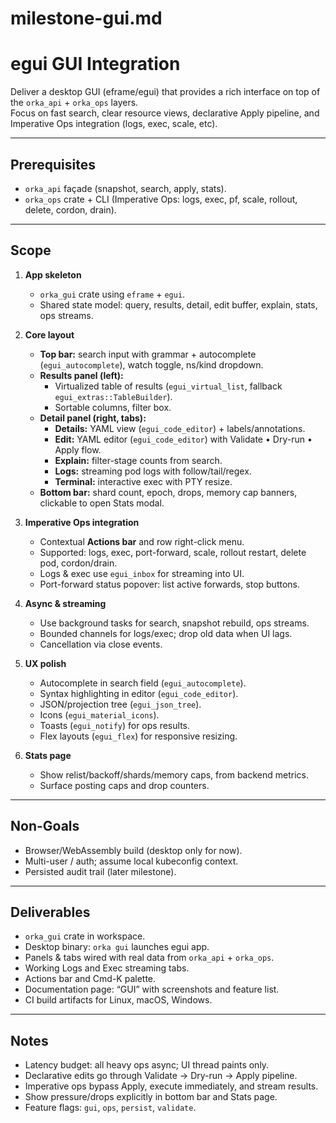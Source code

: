 # milestone-gui.md

egui GUI Integration
====================

Deliver a desktop GUI (eframe/egui) that provides a rich interface on top of the
`orka_api` + `orka_ops` layers.  
Focus on fast search, clear resource views, declarative Apply pipeline, and
Imperative Ops integration (logs, exec, scale, etc).

---

## Prerequisites

- `orka_api` façade (snapshot, search, apply, stats).  
- `orka_ops` crate + CLI (Imperative Ops: logs, exec, pf, scale, rollout, delete, cordon, drain).  

---

## Scope

1. **App skeleton**
   - `orka_gui` crate using `eframe` + `egui`.
   - Shared state model: query, results, detail, edit buffer, explain, stats, ops streams.

2. **Core layout**
   - **Top bar:** search input with grammar + autocomplete (`egui_autocomplete`), watch toggle, ns/kind dropdown.
   - **Results panel (left):**
     - Virtualized table of results (`egui_virtual_list`, fallback `egui_extras::TableBuilder`).
     - Sortable columns, filter box.
   - **Detail panel (right, tabs):**
     - **Details:** YAML view (`egui_code_editor`) + labels/annotations.
     - **Edit:** YAML editor (`egui_code_editor`) with Validate • Dry-run • Apply flow.
     - **Explain:** filter-stage counts from search.
     - **Logs:** streaming pod logs with follow/tail/regex.
     - **Terminal:** interactive exec with PTY resize.
   - **Bottom bar:** shard count, epoch, drops, memory cap banners, clickable to open Stats modal.

3. **Imperative Ops integration**
   - Contextual **Actions bar** and row right-click menu.
   - Supported: logs, exec, port-forward, scale, rollout restart, delete pod, cordon/drain.
   - Logs & exec use `egui_inbox` for streaming into UI.
   - Port-forward status popover: list active forwards, stop buttons.

4. **Async & streaming**
   - Use background tasks for search, snapshot rebuild, ops streams.
   - Bounded channels for logs/exec; drop old data when UI lags.
   - Cancellation via close events.

5. **UX polish**
   - Autocomplete in search field (`egui_autocomplete`).
   - Syntax highlighting in editor (`egui_code_editor`).
   - JSON/projection tree (`egui_json_tree`).
   - Icons (`egui_material_icons`).
   - Toasts (`egui_notify`) for ops results.
   - Flex layouts (`egui_flex`) for responsive resizing.

6. **Stats page**
   - Show relist/backoff/shards/memory caps, from backend metrics.
   - Surface posting caps and drop counters.

---

## Non-Goals

- Browser/WebAssembly build (desktop only for now).  
- Multi-user / auth; assume local kubeconfig context.  
- Persisted audit trail (later milestone).  

---

## Deliverables

- `orka_gui` crate in workspace.  
- Desktop binary: `orka gui` launches egui app.  
- Panels & tabs wired with real data from `orka_api` + `orka_ops`.  
- Working Logs and Exec streaming tabs.  
- Actions bar and Cmd-K palette.  
- Documentation page: “GUI” with screenshots and feature list.  
- CI build artifacts for Linux, macOS, Windows.

---

## Notes

- Latency budget: all heavy ops async; UI thread paints only.  
- Declarative edits go through Validate → Dry-run → Apply pipeline.  
- Imperative ops bypass Apply, execute immediately, and stream results.  
- Show pressure/drops explicitly in bottom bar and Stats page.  
- Feature flags: `gui`, `ops`, `persist`, `validate`.

